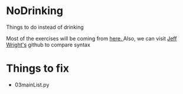 # NoDrinking
Things to do instead of drinking

Most of the exercises will be coming from <a href="http://www.practicepython.org/"> here. </a>
Also, we can visit <a href="https://github.com/jeffwright13/practice_python/blob/master/ex1.py">Jeff Wright's</a> github to compare syntax

<h1> Things to fix</h1>
<ul style="list-style-type:square">
  <li>03mainList.py</li>
</ul>
